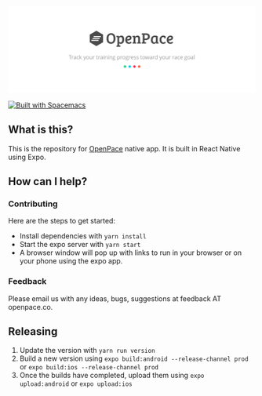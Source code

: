 ![OpenPace](https://github.com/edance/art/blob/master/squeeze/repo-banner.png)

[![Built with Spacemacs](https://cdn.rawgit.com/syl20bnr/spacemacs/442d025779da2f62fc86c2082703697714db6514/assets/spacemacs-badge.svg)](http://spacemacs.org)

## What is this?

This is the repository for [OpenPace](https://www.openpace.co) native app.
It is built in React Native using Expo.

## How can I help?

### Contributing

Here are the steps to get started:

- Install dependencies with `yarn install`
- Start the expo server with `yarn start`
- A browser window will pop up with links to run in your browser or on your phone using the expo app.

### Feedback

Please email us with any ideas, bugs, suggestions at feedback AT openpace.co.

## Releasing

1. Update the version with `yarn run version`
1. Build a new version using `expo build:android --release-channel prod` or `expo build:ios --release-channel prod`
1. Once the builds have completed, upload them using `expo upload:android` or `expo upload:ios`
